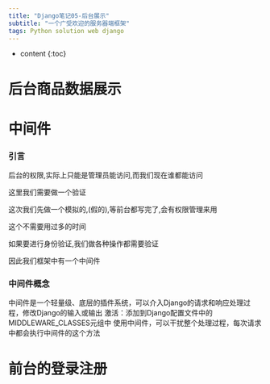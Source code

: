 ```yaml
---
title: "Django笔记05-后台展示"
subtitle: "一个广受欢迎的服务器端框架"
tags: Python solution web django
---
```




* content
{:toc}





# 后台商品数据展示

# 中间件
### 引言
后台的权限,实际上只能是管理员能访问,而我们现在谁都能访问

这里我们需要做一个验证

这次我们先做一个模拟的,(假的),等前台都写完了,会有权限管理来用

这个不需要用过多的时间

如果要进行身份验证,我们做各种操作都需要验证

因此我们框架中有一个中间件

### 中间件概念
中间件是一个轻量级、底层的插件系统，可以介入Django的请求和响应处理过程，修改Django的输入或输出
激活：添加到Django配置文件中的MIDDLEWARE_CLASSES元组中
使用中间件，可以干扰整个处理过程，每次请求中都会执行中间件的这个方法

# 前台的登录注册